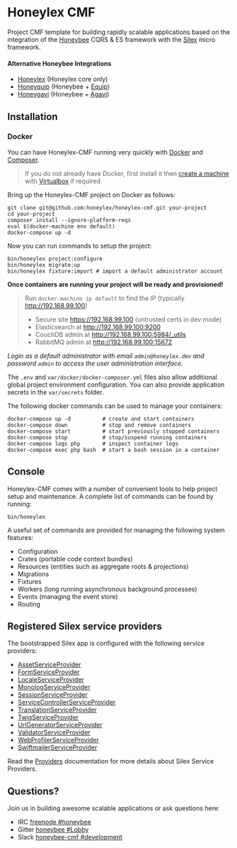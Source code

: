 # Honeylex CMF

Project CMF template for building rapidly scalable applications based on the integration of the [Honeybee][Honeybee] CQRS & ES framework with the [Silex][Silex] micro framework.

#### Alternative Honeybee Integrations
 - [Honeylex](https://github.com/honeylex/honeylex) (Honeylex core only)
 - [Honeyquip](https://github.com/honeyquip/honeyquip) (Honeybee + [Equip](https://github.com/equip/framework))
 - [Honeygavi](https://github.com/honeybee/honeybee-agavi-cmf-project) (Honeybee + [Agavi](https://github.com/agavi/agavi))

## Installation

### Docker

You can have Honeylex-CMF running very quickly with [Docker][Docker] and [Composer][Composer].
> If you do not already have Docker, first install it then [create a machine](https://docs.docker.com/machine/get-started/) with [Virtualbox](https://www.virtualbox.org/) if required.

Bring up the Honeylex-CMF project on Docker as follows:
```shell
git clone git@github.com:honeylex/honeylex-cmf.git your-project
cd your-project
composer install --ignore-platform-reqs
eval $(docker-machine env default)
docker-compose up -d
```

Now you can run commands to setup the project:
```shell
bin/honeylex project:configure
bin/honeylex migrate:up
bin/honeylex fixture:import # import a default administrator account
```
**Once containers are running your project will be ready and provisioned!**
>Run `docker-machine ip default` to find the IP (typically http://192.168.99.100)
> - Secure site https://192.168.99.100 (untrusted certs in dev mode)
> - Elasticsearch at http://192.168.99.100:9200
> - CouchDB admin at http://192.168.99.100:5984/_utils
> - RabbitMQ admin at http://192.168.99.100:15672

*Login as a default administrator with email `admin@honeylex.dev` and password `admin` to access the user administration interface.*

The `.env` and `var/docker/docker-composer.yml` files also allow additional global project environment configuration. You can also provide application secrets in the ```var/secrets``` folder.

The following docker commands can be used to manage your containers:
```shell
docker-compose up -d          # create and start containers
docker-compose down           # stop and remove containers
docker-compose start          # start previously stopped containers
docker-compose stop           # stop/suspend running containers
docker-compose logs php       # inspect container logs
docker-compose exec php bash  # start a bash session in a container
```

## Console

Honeylex-CMF comes with a number of convenient tools to help project setup and maintenance. A complete list of commands can be found by running:
```shell
bin/honeylex
```

A useful set of commands are provided for managing the following system features:
 - Configuration
 - Crates (portable code context bundles)
 - Resources (entities such as aggregate roots & projections)
 - Migrations
 - Fixtures
 - Workers (long running asynchronous background processes)
 - Events (managing the event store)
 - Routing

## Registered Silex service providers

The bootstrapped Silex app is configured with the following service providers:

* [AssetServiceProvider][AssetServiceProvider]
* [FormServiceProvider][FormServiceProvider]
* [LocaleServiceProvider][LocaleServiceProvider]
* [MonologServiceProvider][MonologServiceProvider]
* [SessionServiceProvider][SessionServiceProvider]
* [ServiceControllerServiceProvider][ServiceControllerServiceProvider]
* [TranslationServiceProvider][TranslationServiceProvider]
* [TwigServiceProvider][TwigServiceProvider]
* [UrlGeneratorServiceProvider][UrlGeneratorServiceProvider]
* [ValidatorServiceProvider][ValidatorServiceProvider]
* [WebProfilerServiceProvider][WebProfilerServiceProvider]
* [SwiftmailerServiceProvider][SwiftmailerServiceProvider]

Read the [Providers][Providers] documentation for more details about Silex Service Providers.

## Questions?

Join us in building awesome scalable applications or ask questions here:
 - IRC [freenode #honeybee](http://webchat.freenode.net?randomnick=1&channels=%23honeybee&uio=d4)
 - Gitter [honeybee #Lobby](https://gitter.im/honeybee/Lobby)
 - Slack [honeybee-cmf #development](https://honeybee-cmf.slack.com/messages/development)

[AssetServiceProvider]: http://silex.sensiolabs.org/doc/providers/asset.html
[Composer]: http://getcomposer.org/
[Docker]: https://docs.docker.com/engine/installation/
[FormServiceProvider]: http://silex.sensiolabs.org/doc/providers/form.html
[Honeybee]: http://github.com/honeybee/honeybee
[LocaleServiceProvider]: http://silex.sensiolabs.org/doc/master/providers/locale.html
[MonologServiceProvider]: http://silex.sensiolabs.org/doc/providers/monolog.html
[Providers]: http://silex.sensiolabs.org/doc/providers.html
[SessionServiceProvider]: http://silex.sensiolabs.org/doc/master/providers/session.html
[ServiceControllerServiceProvider]: http://silex.sensiolabs.org/doc/providers/service_controller.html
[Silex]: http://silex.sensiolabs.org/documentation
[SwiftmailerServiceProvider]: http://silex.sensiolabs.org/doc/providers/swiftmailer.html
[TranslationServiceProvider]: http://silex.sensiolabs.org/doc/providers/translation.html
[TwigServiceProvider]: http://silex.sensiolabs.org/doc/providers/twig.html
[UrlGeneratorServiceProvider]: http://silex.sensiolabs.org/doc/providers/url_generator.html
[ValidatorServiceProvider]: http://silex.sensiolabs.org/doc/providers/validator.html
[WebProfilerServiceProvider]: http://github.com/silexphp/Silex-WebProfiler
